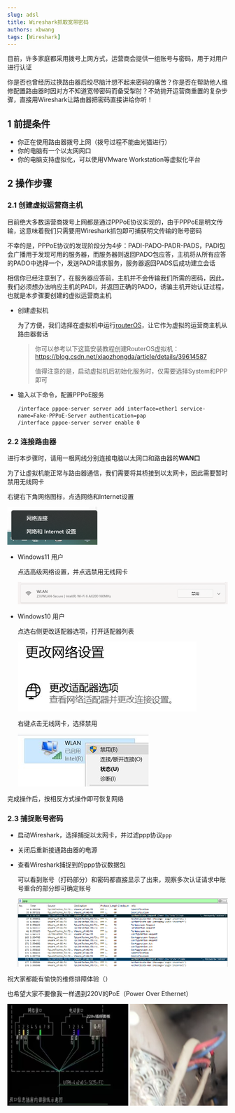 ```yaml
---
slug: adsl
title: Wireshark抓取宽带密码
authors: xbwang
tags: [Wireshark]
---
```




目前，许多家庭都采用拨号上网方式，运营商会提供一组账号与密码，用于对用户进行认证

你是否也曾经历过换路由器后绞尽脑汁想不起来密码的痛苦？你是否在帮助他人维修配置路由器时因对方不知道宽带密码而备受掣肘？不妨抛开运营商重置的复杂步骤，直接用Wireshark让路由器把密码直接讲给你听！

<!--truncate-->

## 1 前提条件

* 你正在使用路由器拨号上网（拨号过程不能由光猫进行）
* 你的电脑有一个以太网网口
* 你的电脑支持虚拟化，可以使用VMware Workstation等虚拟化平台



## 2 操作步骤

### 2.1 创建虚拟运营商主机

目前绝大多数运营商拨号上网都是通过PPPoE协议实现的，由于PPPoE是明文传输，这意味着我们只需要用Wireshark抓包即可捕获明文传输的账号密码

不幸的是，PPPoE协议的发现阶段分为4步：PADI-PADO-PADR-PADS，PADI包会广播用于发现可用的服务器，而服务器则返回PADO包应答，主机将从所有应答的PADO中选择一个，发送PADR请求服务，服务器返回PADS后成功建立会话

相信你已经注意到了，在服务器应答前，主机并不会传输我们所需的密码，因此，我们必须想办法响应主机的PADI，并返回正确的PADO，诱骗主机开始认证过程，也就是本步骤要创建的虚拟运营商主机

* 创建虚拟机

  为了方便，我们选择在虚拟机中运行[routerOS](https://www.mikrotik-routeros.net/download.aspx)，让它作为虚拟的运营商主机从路由器套话

  > 你可以参考以下这篇安装教程创建RouterOS虚拟机：
  > https://blog.csdn.net/xiaozhongda/article/details/39614587
  >
  > 值得注意的是，启动虚拟机后初始化服务时，仅需要选择System和PPP即可

* 输入以下命令，配置PPPoE服务

  ```
  /interface pppoe-server server add interface=ether1 service-name=Fake-PPPoE-Server authentication=pap
  /interface pppoe-server server enable 0
  ```



### 2.2 连接路由器

进行本步骤时，请用一根网线分别连接电脑以太网口和路由器的**WAN口**

为了让虚拟机能正常与路由器通信，我们需要将其桥接到以太网卡，因此需要暂时禁用无线网卡

右键右下角网络图标，点选网络和Internet设置

![image-20240907223346873](img/image-20240907223346873.png)

* Windows11 用户

  点选高级网络设置，并点选禁用无线网卡

  ![image-20240907223442871](img/image-20240907223442871.png)

* Windows10 用户

  点选右侧更改适配器选项，打开适配器列表

  ![Win10怎么关闭无线网卡](img/202203311648713572563867.jpg)

  右键点击无线网卡，选择禁用

  ![Win10怎么关闭无线网卡](img/202203311648713572376578.jpg)

完成操作后，按相反方式操作即可恢复网络



### 2.3 捕捉账号密码

* 启动Wireshark，选择捕捉以太网卡，并过滤ppp协议`ppp`

* 关闭后重新接通路由器的电源

* 查看Wireshark捕捉到的ppp协议数据包

  可以看到账号（打码部分）和密码都直接显示了出来，观察多次认证请求中账号重合的部分即可确定账号

  ![image-20240907223945421](img/image-20240907223945421.png)



祝大家都能有愉快的维修排障体验（）

也希望大家不要像我一样遇到220V的PoE（Power Over Ethernet）

![image-20240907224710923](img/220oe)